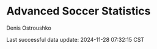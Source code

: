 # Advanced Soccer Statistics
Denis Ostroushko

<!-- gfm -->

Last successful data update: 2024-11-28 07:32:15 CST
